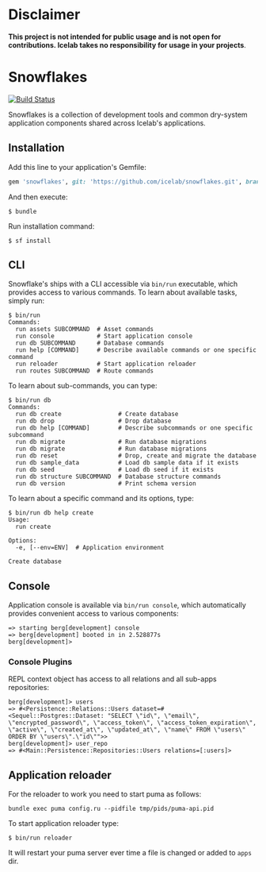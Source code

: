 # Disclaimer

**This project is not intended for public usage and is not open for contributions. Icelab takes no responsibility for usage in your projects**.

# Snowflakes

[![Build Status](https://travis-ci.org/icelab/snowflakes.svg?branch=master)](https://travis-ci.org/icelab/snowflakes)

Snowflakes is a collection of development tools and common dry-system application components shared across Icelab's applications.

## Installation

Add this line to your application's Gemfile:

```ruby
gem 'snowflakes', git: 'https://github.com/icelab/snowflakes.git', branch: 'master'
```

And then execute:

```
$ bundle
```

Run installation command:

```
$ sf install
```

## CLI

Snowflake's ships with a CLI accessible via `bin/run` executable, which provides access to various commands.
To learn about available tasks, simply run:

```
$ bin/run
Commands:
  run assets SUBCOMMAND  # Asset commands
  run console            # Start application console
  run db SUBCOMMAND      # Database commands
  run help [COMMAND]     # Describe available commands or one specific command
  run reloader           # Start application reloader
  run routes SUBCOMMAND  # Route commands
```

To learn about sub-commands, you can type:

```
$ bin/run db
Commands:
  run db create                # Create database
  run db drop                  # Drop database
  run db help [COMMAND]        # Describe subcommands or one specific subcommand
  run db migrate               # Run database migrations
  run db migrate               # Run database migrations
  run db reset                 # Drop, create and migrate the database
  run db sample_data           # Load db sample data if it exists
  run db seed                  # Load db seed if it exists
  run db structure SUBCOMMAND  # Database structure commands
  run db version               # Print schema version
```

To learn about a specific command and its options, type:

```
$ bin/run db help create
Usage:
  run create

Options:
  -e, [--env=ENV]  # Application environment

Create database
```

## Console

Application console is available via `bin/run console`, which automatically provides convenient access to various components:

```
=> starting berg[development] console
=> berg[development] booted in in 2.528877s
berg[development]>
```

### Console Plugins

REPL context object has access to all relations and all sub-apps repositories:

```
berg[development]> users
=> #<Persistence::Relations::Users dataset=#<Sequel::Postgres::Dataset: "SELECT \"id\", \"email\", \"encrypted_password\", \"access_token\", \"access_token_expiration\", \"active\", \"created_at\", \"updated_at\", \"name\" FROM \"users\" ORDER BY \"users\".\"id\"">>
berg[development]> user_repo
=> #<Main::Persistence::Repositories::Users relations=[:users]>
```

## Application reloader

For the reloader to work you need to start puma as follows:

```
bundle exec puma config.ru --pidfile tmp/pids/puma-api.pid
```

To start application reloader type:

```
$ bin/run reloader
```

It will restart your puma server ever time a file is changed or added to `apps` dir.
